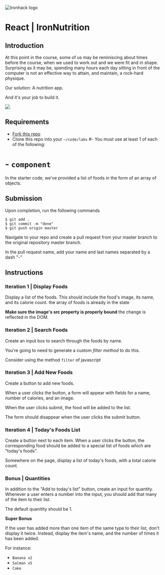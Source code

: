 ![Ironhack logo](https://i.imgur.com/1QgrNNw.png)

# React | IronNutrition

## Introduction

At this point in the course, some of us may be reminiscing about times before the course, when we used to work out and we were fit and in shape.  Surprising as it may be, spending many hours each day sitting in front of the computer is not an effective way to attain, and maintain, a rock-hard physique.  

Our solution: A nutrition app. 

And it's your job to build it. 

![](https://s3-eu-west-1.amazonaws.com/ih-materials/uploads/upload_0e106e84e22155f1d2775e37cd4aa865.gif)

## Requirements

- [Fork this repo](https://github.com/DeividZavala/PP-React-IronNutrition)
- Clone this repo into your `~/code/labs`
#- You must use at least 1 of each of the following:
#  - `component`

In the starter code, we've provided a list of foods in the form of an array of objects.

## Submission

Upon completion, run the following commands
```
$ git add .
$ git commit -m "done"
$ git push origin master
```
Navigate to your repo and create a pull request from your master branch to the original repository master branch.

In the pull request name, add your name and last names separated by a dash "-"

## Instructions

### Iteration 1 | Display Foods

Display a list of the foods. This should include the food's image, its name, and its calorie count. the array of foods is already in the state

**Make sure the image's src property is properly bound** the change is reflected in the DOM.  

### Iteration 2 | Search Foods

Create an input box to search through the foods by name.

You're going to need to generate a custom *filter method* to do this.

Consider using the method `filter` of javascript

### Iteration 3 | Add New Foods

Create a button to add new foods.

When a user clicks the button, a form will appear with fields for a name, number of calories, and an image.

When the user clicks submit, the food will be added to the list.

The form should disappear when the user clicks the submit button.  

### Iteration 4 | Today's Foods List

Create a button next to each item. When a user clicks the button, the corresponding food should be added to a special list of foods which are "today's foods".

Somewhere on the page, display a list of today's foods, with a total calorie count.

### Bonus | Quantities

In addition to the "Add to today's list" button, create an input for quantity. Whenever a user enters a number into the input, you should add that many of the item to their list.

The default quanitity should be 1.

**Super Bonus**

If the user has added more than one item of the same type to their list, don't display it twice. Instead, display the item's name, and the number of times it has been added.

For instance:

- `Banana x2`
- `Salmon x5`
- `Cake`
